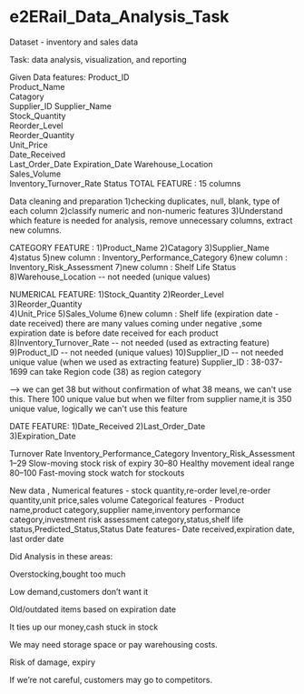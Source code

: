# e2ERail_Data_Analysis_Task

Dataset - inventory and sales data

Task: data analysis, visualization, and reporting

Given Data features:
Product_ID	
Product_Name	
Catagory	
Supplier_ID	
Supplier_Name	
Stock_Quantity	
Reorder_Level	
Reorder_Quantity	
Unit_Price	
Date_Received	
Last_Order_Date	
Expiration_Date	
Warehouse_Location	
Sales_Volume	
Inventory_Turnover_Rate	
Status
TOTAL FEATURE : 15 columns 

Data cleaning and preparation
1)checking duplicates, null, blank, type of each column
2)classify numeric and non-numeric features
3)Understand which feature is needed for analysis, remove unnecessary columns, extract new columns.



CATEGORY FEATURE : 
1)Product_Name
2)Catagory
3)Supplier_Name
4)status
5)new column : Inventory_Performance_Category
6)new column : Inventory_Risk_Assessment 
7)new column : Shelf Life Status 
8)Warehouse_Location -- not needed (unique values)


NUMERICAL FEATURE:
1)Stock_Quantity
2)Reorder_Level	
3)Reorder_Quantity	
4)Unit_Price 
5)Sales_Volume
6)new column : Shelf life (expiration date - date received) there are many values coming under negative ,some expiration date is before date received for each product
8)Inventory_Turnover_Rate -- not needed	(used as extracting feature)
9)Product_ID -- not needed (unique values)
10)Supplier_ID -- not needed unique value (when we used as extracting feature) Supplier_ID : 38-037-1699 
can take Region code (38) as region category

--> we can get 38 but without confirmation of what 38 means, we can't use this. There 100 unique value but when we filter from supplier name,it is 350 unique value, logically we can't use this feature


DATE FEATURE:
1)Date_Received	
2)Last_Order_Date	
3)Expiration_Date	


Turnover Rate Inventory_Performance_Category Inventory_Risk_Assessment 
1–29	      Slow-moving stock	               risk of expiry
30–80	      Healthy movement	               ideal range
80–100	      Fast-moving stock	               watch for stockouts

New data ,
Numerical features -
stock quantity,re-order level,re-order quantity,unit price,sales volume 
Categorical features -
Product name,product category,supplier name,inventory performance category,investment risk assessment category,status,shelf life status,Predicted_Status,Status 
Date features- 
Date received,expiration date, last order date 

Did Analysis in these areas:

Overstocking,bought too much

Low demand,customers don’t want it

Old/outdated items based on expiration date

It ties up our money,cash stuck in stock

We may need storage space or pay warehousing costs.

Risk of damage, expiry

If we’re not careful, customers may go to competitors.


